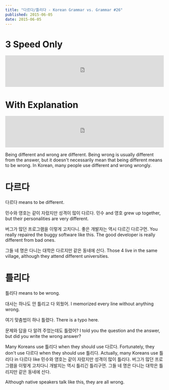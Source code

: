 ```yaml
---
title: "다르다/틀리다 - Korean Grammar vs. Grammar #26"
published: 2015-06-05
date: 2015-06-05
---
```


#  3 Speed Only

<iframe id="audio_iframe" src="https://www.podbean.com/media/player/uni5x-567a7c?skin=7" width="100%" height="100" frameborder="0" scrolling="no"></iframe>

#  With Explanation

<iframe id="audio_iframe" src="https://www.podbean.com/media/player/28ubp-567a7e?skin=7" width="100%" height="100" frameborder="0" scrolling="no"></iframe>

Being different and wrong are different. Being wrong is usually different from the answer, but it doesn't necessarily mean that being different means to be wrong. In Korean, many people use different and wrong wrongly.

#  다르다

다르다 means to be different.

민수와 영호는 같이 자랐지만 성격이 많이 다르다.
민수 and 영호 grew up together, but their personalities are very different.

버그가 많던 프로그램을 이렇게 고치다니. 좋은 개발자는 역시 다르긴 다르구먼.
You really repaired the buggy software like this. The good developer is really different from bad ones.

그들 네 명은 다니는 대학은 다르지만 같은 동네에 산다.
Those 4 live in the same village, although they attend different universities.

#  틀리다

틀리다 means to be wrong.

대사는 하나도 안 틀리고 다 외웠어.
I memorized every line without anything wrong.

여기 맞춤법이 하나 틀렸다.
There is a typo here.

문제와 답을 다 알려 주었는데도 틀렸어?
I told you the question and the answer, but did you write the wrong answer?

Many Koreans use 틀리다 when they should use 다르다. Fortunately, they don't use 다르다 when they should use 틀리다. Actually, many Koreans use 틀리다 in 다르다 like 민수와 영호는 같이 자랐지만 성격이 많이 틀리다. 버그가 많던 프로그램을 이렇게 고치다니 개발지는 역시 틀리긴 틀리구먼. 그들 네 명은 다니는 대학은 틀리지만 같은 동네에 산다.

Although native speakers talk like this, they are all wrong.